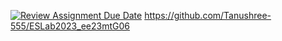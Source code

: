 [![Review Assignment Due Date](https://classroom.github.com/assets/deadline-readme-button-24ddc0f5d75046c5622901739e7c5dd533143b0c8e959d652212380cedb1ea36.svg)](https://classroom.github.com/a/J1YBGR3L)
https://github.com/Tanushree-555/ESLab2023_ee23mtG06
